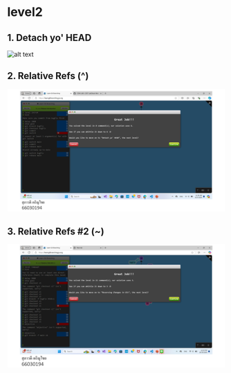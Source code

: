 # level2

## 1. Detach yo' HEAD

![alt text](image-4.png)

## 2. Relative Refs (^)

![alt text](image-5.png)

## 3. Relative Refs #2 (~)

![alt text](image-8.png)